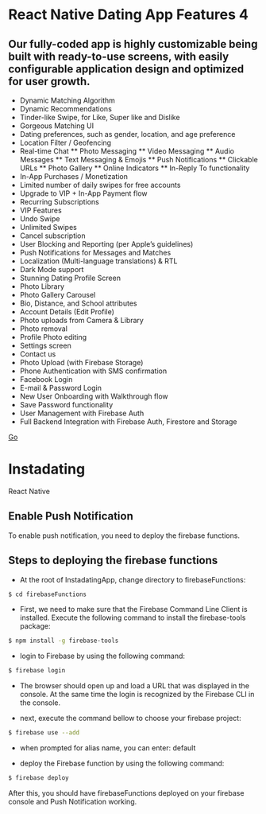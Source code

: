 # React Native Dating App Features 4
## Our fully-coded app is highly customizable being built with ready-to-use screens, with easily configurable application design and optimized for user growth.

* Dynamic Matching Algorithm
* Dynamic Recommendations
* Tinder-like Swipe, for Like, Super like and Dislike
* Gorgeous Matching UI
* Dating preferences, such as gender, location, and age preference
* Location Filter / Geofencing
* Real-time Chat
  ** Photo Messaging
  ** Video Messaging
  ** Audio Messages
  ** Text Messaging & Emojis
  ** Push Notifications
  ** Clickable URLs
  ** Photo Gallery
  ** Online Indicators
  ** In-Reply To functionality
* In-App Purchases / Monetization
* Limited number of daily swipes for free accounts
* Upgrade to VIP + In-App Payment flow
* Recurring Subscriptions
* VIP Features
* Undo Swipe
* Unlimited Swipes
* Cancel subscription
* User Blocking and Reporting (per Apple’s guidelines)
* Push Notifications for Messages and Matches
* Localization (Multi-language translations) & RTL
* Dark Mode support
* Stunning Dating Profile Screen
* Photo Library
* Photo Gallery Carousel
* Bio, Distance, and School attributes
* Account Details (Edit Profile)
* Photo uploads from Camera & Library
* Photo removal
* Profile Photo editing
* Settings screen
* Contact us
* Photo Upload (with Firebase Storage)
* Phone Authentication with SMS confirmation
* Facebook Login
* E-mail & Password Login
* New User Onboarding with Walkthrough flow
* Save Password functionality
* User Management with Firebase Auth
* Full Backend Integration with Firebase Auth, Firestore and Storage

<a href="https://www.instamobile.io/app-templates/react-native-dating-app/">Go</a>

# Instadating
React Native

## Enable Push Notification

To enable push notification, you need to deploy the firebase functions.

## Steps to deploying the firebase functions

* At the root of InstadatingApp, change directory to firebaseFunctions:

```bash
$ cd firebaseFunctions
```

* First, we need to make sure that the Firebase Command Line Client is installed. Execute the following command to install the firebase-tools package:

```bash
$ npm install -g firebase-tools
```

* login to Firebase by using the following command:

```bash
$ firebase login
```

* The browser should open up and load a URL that was displayed in the console. At the same time the login is recognized by the Firebase CLI in the console.

* next, execute the command bellow to choose your firebase project:

```bash
$ firebase use --add
```

* when prompted for alias name, you can  enter: default

* deploy the Firebase function by using the following command:

```bash
$ firebase deploy
```


After this, you should have firebaseFunctions deployed on your firebase console and Push Notification working.
